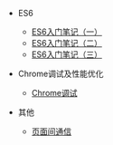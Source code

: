 
- ES6
	- [ES6入门笔记（一）](guide/ES6/ES6入门笔记.md)
	- [ES6入门笔记（二）](guide/ES6/ES6入门笔记（二）.md)
	- [ES6入门笔记（三）](guide/ES6/ES6入门笔记（三）.md)
		
- Chrome调试及性能优化
    - [Chrome调试](guide/Chrome调试及性能优化/Chrome调试.md)
	
- 其他
    - [页面间通信](guide/其他/页面间通信.md)
